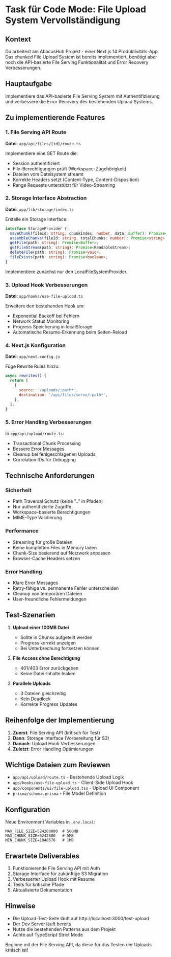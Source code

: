 # Task für Code Mode: File Upload System Vervollständigung

## Kontext
Du arbeitest am AbacusHub Projekt - einer Next.js 14 Produktivitäts-App. Das chunked File Upload System ist bereits implementiert, benötigt aber noch die API-basierte File Serving Funktionalität und Error Recovery Verbesserungen.

## Hauptaufgabe
Implementiere das API-basierte File Serving System mit Authentifizierung und verbessere die Error Recovery des bestehenden Upload Systems.

## Zu implementierende Features

### 1. File Serving API Route
**Datei**: `app/api/files/[id]/route.ts`

Implementiere eine GET Route die:
- Session authentifiziert
- File-Berechtigungen prüft (Workspace-Zugehörigkeit)
- Dateien vom Dateisystem streamt
- Korrekte Headers setzt (Content-Type, Content-Disposition)
- Range Requests unterstützt für Video-Streaming

### 2. Storage Interface Abstraction
**Datei**: `app/lib/storage/index.ts`

Erstelle ein Storage Interface:
```typescript
interface StorageProvider {
  saveChunk(fileId: string, chunkIndex: number, data: Buffer): Promise<void>;
  assembleChunks(fileId: string, totalChunks: number): Promise<string>;
  getFile(path: string): Promise<Buffer>;
  getFileStream(path: string): Promise<ReadableStream>;
  deleteFile(path: string): Promise<void>;
  fileExists(path: string): Promise<boolean>;
}
```

Implementiere zunächst nur den LocalFileSystemProvider.

### 3. Upload Hook Verbesserungen
**Datei**: `app/hooks/use-file-upload.ts`

Erweitere den bestehenden Hook um:
- Exponential Backoff bei Fehlern
- Network Status Monitoring
- Progress Speicherung in localStorage
- Automatische Resume-Erkennung beim Seiten-Reload

### 4. Next.js Konfiguration
**Datei**: `app/next.config.js`

Füge Rewrite Rules hinzu:
```javascript
async rewrites() {
  return [
    {
      source: '/uploads/:path*',
      destination: '/api/files/serve/:path*',
    },
  ];
}
```

### 5. Error Handling Verbesserungen
In `app/api/upload/route.ts`:
- Transactional Chunk Processing
- Bessere Error Messages
- Cleanup bei fehlgeschlagenen Uploads
- Correlation IDs für Debugging

## Technische Anforderungen

### Sicherheit
- Path Traversal Schutz (keine ".." in Pfaden)
- Nur authentifizierte Zugriffe
- Workspace-basierte Berechtigungen
- MIME-Type Validierung

### Performance
- Streaming für große Dateien
- Keine kompletten Files in Memory laden
- Chunk-Size basierend auf Netzwerk anpassen
- Browser-Cache Headers setzen

### Error Handling
- Klare Error Messages
- Retry-fähige vs. permanente Fehler unterscheiden
- Cleanup von temporären Dateien
- User-freundliche Fehlermeldungen

## Test-Szenarien

1. **Upload einer 100MB Datei**
   - Sollte in Chunks aufgeteilt werden
   - Progress korrekt anzeigen
   - Bei Unterbrechung fortsetzen können

2. **File Access ohne Berechtigung**
   - 401/403 Error zurückgeben
   - Keine Datei-Inhalte leaken

3. **Parallele Uploads**
   - 3 Dateien gleichzeitig
   - Kein Deadlock
   - Korrekte Progress Updates

## Reihenfolge der Implementierung

1. **Zuerst**: File Serving API (kritisch für Test)
2. **Dann**: Storage Interface (Vorbereitung für S3)
3. **Danach**: Upload Hook Verbesserungen
4. **Zuletzt**: Error Handling Optimierungen

## Wichtige Dateien zum Reviewen

- `app/api/upload/route.ts` - Bestehende Upload Logik
- `app/hooks/use-file-upload.ts` - Client-Side Upload Hook
- `app/components/ui/file-upload.tsx` - Upload UI Component
- `prisma/schema.prisma` - File Model Definition

## Konfiguration

Neue Environment Variables in `.env.local`:
```
MAX_FILE_SIZE=524288000  # 500MB
MAX_CHUNK_SIZE=5242880   # 5MB
MIN_CHUNK_SIZE=1048576   # 1MB
```

## Erwartete Deliverables

1. Funktionierende File Serving API mit Auth
2. Storage Interface für zukünftige S3 Migration
3. Verbesserter Upload Hook mit Resume
4. Tests für kritische Pfade
5. Aktualisierte Dokumentation

## Hinweise

- Die Upload-Test-Seite läuft auf http://localhost:3000/test-upload
- Der Dev Server läuft bereits
- Nutze die bestehenden Patterns aus dem Projekt
- Achte auf TypeScript Strict Mode

Beginne mit der File Serving API, da diese für das Testen der Uploads kritisch ist!